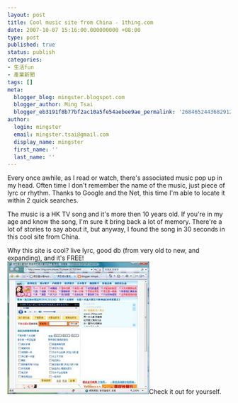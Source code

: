 ```yaml
---
layout: post
title: Cool music site from China - 1thing.com
date: 2007-10-07 15:16:00.000000000 +08:00
type: post
published: true
status: publish
categories:
- 生活fun
- 產業新聞
tags: []
meta:
  blogger_blog: mingster.blogspot.com
  blogger_author: Ming Tsai
  blogger_eb3191f8b77bf2ac10a5fe54aebee9ae_permalink: '2684652443682912818'
author:
  login: mingster
  email: mingster.tsai@gmail.com
  display_name: mingster
  first_name: ''
  last_name: ''
---
```

<p>Every once awhile, as I read or watch, there's associated music pop up in my head. Often time I don't remember the name of the music, just piece of lyrc or rhythm. Thanks to Google and the Net, this time I'm able to locate it within 2 quick searches.</p>
<p>The music is a HK TV song and it's more then 10 years old. If you're in my age and know the song, I'm sure it bring back a lot of memory. There're a lot of stories to say about it, but anyway, I found the song in 30 seconds in this cool site from China.</p>
<p>Why this site is cool? live lyrc, good db (from very old to new, and expanding), and it's FREE!<br /><a href="http://www.1ting.com/player/7f/player_61782.html"><img id="BLOGGER_PHOTO_ID_5118491352872830066" alt="" src="/img/image001.jpg" border="0" /></a>Check it out for yourself.</p>
